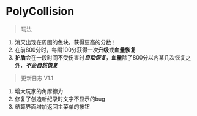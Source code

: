 # PolyCollision
> 玩法
1. 消灭出现在周围的色块，获得更高的分数！
2. 在前800分时，每隔100分获得一次**升级**或**血量恢复**
3. **护盾**会在一段时间不受伤害时***自动恢复***，**血量**除了800分以内某几次恢复之外，***不会自然恢复***

> 更新日志   V1.1
1. 增大玩家的角摩擦力
2. 修复了创造新纪录时文字不显示的bug
3. 结算界面增加返回主菜单的按钮
